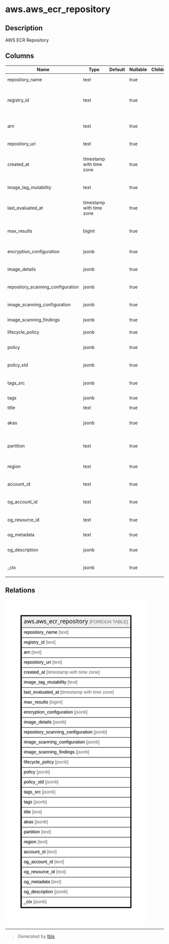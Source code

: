# aws.aws_ecr_repository

## Description

AWS ECR Repository

## Columns

| Name | Type | Default | Nullable | Children | Parents | Comment |
| ---- | ---- | ------- | -------- | -------- | ------- | ------- |
| repository_name | text |  | true |  |  | The name of the repository. |
| registry_id | text |  | true |  |  | The AWS account ID associated with the registry that contains the repositories to be described. |
| arn | text |  | true |  |  | The Amazon Resource Name (ARN) that identifies the repository. |
| repository_uri | text |  | true |  |  | The URI for the repository. |
| created_at | timestamp with time zone |  | true |  |  | The date and time, in JavaScript date format, when the repository was created. |
| image_tag_mutability | text |  | true |  |  | The tag mutability setting for the repository. |
| last_evaluated_at | timestamp with time zone |  | true |  |  | The time stamp of the last time that the lifecycle policy was run. |
| max_results | bigint |  | true |  |  | The maximum number of repository results returned by DescribeRepositories. |
| encryption_configuration | jsonb |  | true |  |  | The encryption configuration for the repository. |
| image_details | jsonb |  | true |  |  | A list of ImageDetail objects that contain data about the image. |
| repository_scanning_configuration | jsonb |  | true |  |  | Gets the scanning configuration for one or more repositories. |
| image_scanning_configuration | jsonb |  | true |  |  | The image scanning configuration for a repository. |
| image_scanning_findings | jsonb |  | true |  |  | Scan findings for an image. |
| lifecycle_policy | jsonb |  | true |  |  | The JSON lifecycle policy text. |
| policy | jsonb |  | true |  |  | The JSON repository policy text associated with the repository. |
| policy_std | jsonb |  | true |  |  | Contains the policy in a canonical form for easier searching. |
| tags_src | jsonb |  | true |  |  | A list of tags assigned to the Repository. |
| tags | jsonb |  | true |  |  | A map of tags for the resource. |
| title | text |  | true |  |  | Title of the resource. |
| akas | jsonb |  | true |  |  | Array of globally unique identifier strings (also known as) for the resource. |
| partition | text |  | true |  |  | The AWS partition in which the resource is located (aws, aws-cn, or aws-us-gov). |
| region | text |  | true |  |  | The AWS Region in which the resource is located. |
| account_id | text |  | true |  |  | The AWS Account ID in which the resource is located. |
| og_account_id | text |  | true |  |  | The Platform Account ID in which the resource is located. |
| og_resource_id | text |  | true |  |  | The unique ID of the resource in opengovernance. |
| og_metadata | text |  | true |  |  | Platform Metadata of the AWS resource. |
| og_description | jsonb |  | true |  |  | The full model description of the resource |
| _ctx | jsonb |  | true |  |  | Steampipe context in JSON form, e.g. connection_name. |

## Relations

![er](aws.aws_ecr_repository.svg)

---

> Generated by [tbls](https://github.com/k1LoW/tbls)
